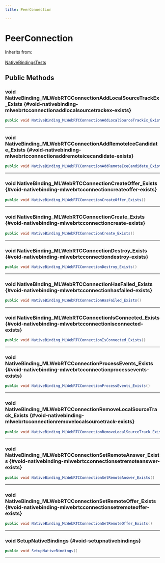 ```yaml
---
title: PeerConnection

---
```


# PeerConnection







Inherits from: <br></br>[NativeBindingsTests](/versioned_docs/version-14-Jun-2023/unity-api/api/UnitySDKEditorTests/UnitySDKEditorTests.NativeBindingsTests.md)




## Public Methods

### void NativeBinding_MLWebRTCConnectionAddLocalSourceTrackEx_Exists {#void-nativebinding-mlwebrtcconnectionaddlocalsourcetrackex-exists}

```csharp
public void NativeBinding_MLWebRTCConnectionAddLocalSourceTrackEx_Exists()
```






-----------

### void NativeBinding_MLWebRTCConnectionAddRemoteIceCandidate_Exists {#void-nativebinding-mlwebrtcconnectionaddremoteicecandidate-exists}

```csharp
public void NativeBinding_MLWebRTCConnectionAddRemoteIceCandidate_Exists()
```






-----------

### void NativeBinding_MLWebRTCConnectionCreateOffer_Exists {#void-nativebinding-mlwebrtcconnectioncreateoffer-exists}

```csharp
public void NativeBinding_MLWebRTCConnectionCreateOffer_Exists()
```






-----------

### void NativeBinding_MLWebRTCConnectionCreate_Exists {#void-nativebinding-mlwebrtcconnectioncreate-exists}

```csharp
public void NativeBinding_MLWebRTCConnectionCreate_Exists()
```






-----------

### void NativeBinding_MLWebRTCConnectionDestroy_Exists {#void-nativebinding-mlwebrtcconnectiondestroy-exists}

```csharp
public void NativeBinding_MLWebRTCConnectionDestroy_Exists()
```






-----------

### void NativeBinding_MLWebRTCConnectionHasFailed_Exists {#void-nativebinding-mlwebrtcconnectionhasfailed-exists}

```csharp
public void NativeBinding_MLWebRTCConnectionHasFailed_Exists()
```






-----------

### void NativeBinding_MLWebRTCConnectionIsConnected_Exists {#void-nativebinding-mlwebrtcconnectionisconnected-exists}

```csharp
public void NativeBinding_MLWebRTCConnectionIsConnected_Exists()
```






-----------

### void NativeBinding_MLWebRTCConnectionProcessEvents_Exists {#void-nativebinding-mlwebrtcconnectionprocessevents-exists}

```csharp
public void NativeBinding_MLWebRTCConnectionProcessEvents_Exists()
```






-----------

### void NativeBinding_MLWebRTCConnectionRemoveLocalSourceTrack_Exists {#void-nativebinding-mlwebrtcconnectionremovelocalsourcetrack-exists}

```csharp
public void NativeBinding_MLWebRTCConnectionRemoveLocalSourceTrack_Exists()
```






-----------

### void NativeBinding_MLWebRTCConnectionSetRemoteAnswer_Exists {#void-nativebinding-mlwebrtcconnectionsetremoteanswer-exists}

```csharp
public void NativeBinding_MLWebRTCConnectionSetRemoteAnswer_Exists()
```






-----------

### void NativeBinding_MLWebRTCConnectionSetRemoteOffer_Exists {#void-nativebinding-mlwebrtcconnectionsetremoteoffer-exists}

```csharp
public void NativeBinding_MLWebRTCConnectionSetRemoteOffer_Exists()
```






-----------

### void SetupNativeBindings {#void-setupnativebindings}

```csharp
public void SetupNativeBindings()
```






-----------


